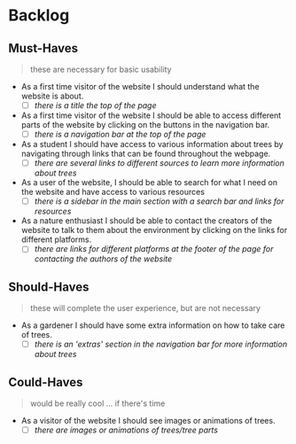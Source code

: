 # Backlog

## Must-Haves

> these are necessary for basic usability

- As a first time visitor of the website I should understand what the website is
  about.
  - [ ] _there is a title the top of the page_
- As a first time visitor of the website I should be able to access different
  parts of the website by clicking on the buttons in the navigation bar.
  - [ ] _there is a navigation bar at the top of the page_
- As a student I should have access to various information about trees by
  navigating through links that can be found throughout the webpage.
  - [ ] _there are several links to different sources to learn more information
        about trees_
- As a user of the website, I should be able to search for what I need on the
  website and have access to various resources
  - [ ] _there is a sidebar in the main section with a search bar and links for
        resources_
- As a nature enthusiast I should be able to contact the creators of the website
  to talk to them about the environment by clicking on the links for different
  platforms.
  - [ ] _there are links for different platforms at the footer of the page for
        contacting the authors of the website_

## Should-Haves

> these will complete the user experience, but are not necessary

- As a gardener I should have some extra information on how to take care of
  trees.
  - [ ] _there is an 'extras' section in the navigation bar for more information
        about trees_

## Could-Haves

> would be really cool ... if there's time

- As a visitor of the website I should see images or animations of trees.
  - [ ] _there are images or animations of trees/tree parts_
